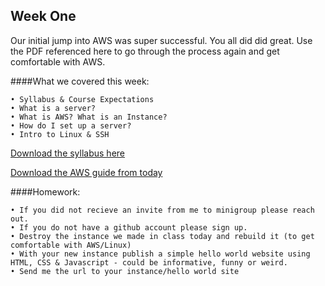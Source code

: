 Week One
---------

Our initial jump into AWS was super successful. You all did did great. 
Use the PDF referenced here to go through the process again and get comfortable with AWS. 

####What we covered this week:
	
	• Syllabus & Course Expectations 
	• What is a server?
	• What is AWS? What is an Instance?
	• How do I set up a server?
	• Intro to Linux & SSH	

[Download the syllabus here](https://github.com/piuggi/WEB3_S13/blob/master/week1/Web3_PSAM_5150_A_PIUGGI_S13.pdf)

[Download the AWS guide from today](https://github.com/piuggi/WEB3_S13/blob/master/week1/AWS_ForBeginners.pdf)


####Homework: 

	• If you did not recieve an invite from me to minigroup please reach out.
	• If you do not have a github account please sign up.
	• Destroy the instance we made in class today and rebuild it (to get comfortable with AWS/Linux)
	• With your new instance publish a simple hello world website using HTML, CSS & Javascript - could be informative, funny or weird.
	• Send me the url to your instance/hello world site
	

